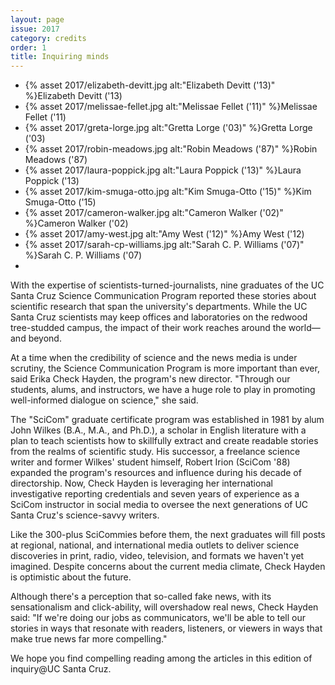 ```yaml
---
layout: page
issue: 2017
category: credits
order: 1
title: Inquiring minds
---
```


<ul class="contributors-container">
<li>{% asset 2017/elizabeth-devitt.jpg alt:"Elizabeth Devitt ('13)" %}<span>Elizabeth Devitt ('13)</span></li>

<li>{% asset 2017/melissae-fellet.jpg alt:"Melissae Fellet ('11)" %}<span>Melissae Fellet ('11)</span></li>

<li>{% asset 2017/greta-lorge.jpg alt:"Gretta Lorge ('03)" %}<span>Gretta Lorge ('03)</span></li>

<li>{% asset 2017/robin-meadows.jpg alt:"Robin Meadows ('87)" %}<span>Robin Meadows ('87)</span></li>

<li>{% asset 2017/laura-poppick.jpg alt:"Laura Poppick ('13)" %}<span>Laura Poppick ('13)</span></li>

<li>{% asset 2017/kim-smuga-otto.jpg alt:"Kim Smuga-Otto ('15)" %}<span>Kim Smuga-Otto ('15)</span></li>

<li>{% asset 2017/cameron-walker.jpg alt:"Cameron Walker ('02)" %}<span>Cameron Walker ('02)</span></li>

<li>{% asset 2017/amy-west.jpg alt:"Amy West ('12)" %}<span>Amy West ('12)</span></li>

<li>{% asset 2017/sarah-cp-williams.jpg alt:"Sarah C. P. Williams ('07)" %}<span>Sarah C. P. Williams ('07)</span></li>

<li><span></span></li>
</ul>

With the expertise of scientists-turned-journalists, nine graduates of the UC Santa Cruz Science Communication Program reported these stories about scientific research that span the university&#39;s departments. While the UC Santa Cruz scientists may keep offices and laboratories on the redwood tree-studded campus, the impact of their work reaches around the world—and beyond.

At a time when the credibility of science and the news media is under scrutiny, the Science Communication Program is more important than ever, said Erika Check Hayden, the program&#39;s new director. &quot;Through our students, alums, and instructors, we have a huge role to play in promoting well-informed dialogue on science,&quot;
she said.

The &quot;SciCom&quot; graduate certificate program was established in 1981 by alum John Wilkes (B.A., M.A., and Ph.D.), a scholar in English literature with a plan to teach scientists how to skillfully extract and create readable stories from the realms of scientific study. His successor, a freelance science writer and former Wilkes&#39; student himself, Robert Irion (SciCom &#39;88) expanded the program&#39;s resources and influence during his decade of directorship. Now, Check Hayden is leveraging her international investigative reporting credentials and seven years of experience as a SciCom instructor in social media to oversee the next generations of UC Santa Cruz&#39;s science-savvy writers.

Like the 300-plus SciCommies before them, the next graduates will fill posts at regional, national, and international media outlets to deliver science discoveries in print, radio, video, television, and formats we haven&#39;t yet imagined. Despite concerns about the current media climate, Check Hayden is optimistic about the future.

Although there&#39;s a perception that so-called fake news, with its sensationalism and click-ability, will overshadow real news, Check Hayden said: &quot;If we&#39;re doing our jobs as communicators, we&#39;ll be able to tell our stories in ways that resonate with readers, listeners, or viewers in ways that make true news far more compelling.&quot;

We hope you find compelling reading among the articles in this edition of inquiry@UC Santa Cruz.
